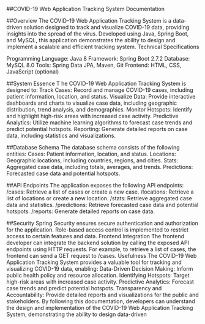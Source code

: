 ##COVID-19 Web Application Tracking System Documentation

##Overview
The COVID-19 Web Application Tracking System is a data-driven solution designed to track and visualize COVID-19 data, providing insights into the spread of the virus. Developed using Java, Spring Boot, and MySQL, this application demonstrates the ability to design and implement a scalable and efficient tracking system.
Technical Specifications

Programming Language: Java 8
Framework: Spring Boot 2.7.2
Database: MySQL 8.0
Tools: Spring Data JPA, Maven, Git
Frontend: HTML, CSS, JavaScript (optional)

##System Essence
T
he COVID-19 Web Application Tracking System is designed to:
Track Cases: Record and manage COVID-19 cases, including patient information, location, and status.
Visualize Data: Provide interactive dashboards and charts to visualize case data, including geographic distribution, trend analysis, and demographics.
Monitor Hotspots: Identify and highlight high-risk areas with increased case activity.
Predictive Analytics: Utilize machine learning algorithms to forecast case trends and predict potential hotspots.
Reporting: Generate detailed reports on case data, including statistics and visualizations.

##Database Schema
The database schema consists of the following entities:
Cases: Patient information, location, and status.
Locations: Geographic locations, including countries, regions, and cities.
Stats: Aggregated case data, including totals, averages, and trends.
Predictions: Forecasted case data and potential hotspots.

##API Endpoints
The application exposes the following API endpoints:
/cases: Retrieve a list of cases or create a new case.
/locations: Retrieve a list of locations or create a new location.
/stats: Retrieve aggregated case data and statistics.
/predictions: Retrieve forecasted case data and potential hotspots.
/reports: Generate detailed reports on case data.

##Security
Spring Security ensures secure authentication and authorization for the application. Role-based access control is implemented to restrict access to certain features and data.
Frontend Integration
The frontend developer can integrate the backend solution by calling the exposed API endpoints using HTTP requests. For example, to retrieve a list of cases, the frontend can send a GET request to /cases.
Usefulness
The COVID-19 Web Application Tracking System provides a valuable tool for tracking and visualizing COVID-19 data, enabling:
Data-Driven Decision Making: Inform public health policy and resource allocation.
Identifying Hotspots: Target high-risk areas with increased case activity.
Predictive Analytics: Forecast case trends and predict potential hotspots.
Transparency and Accountability: Provide detailed reports and visualizations for the public and stakeholders.
By following this documentation, developers can understand the design and implementation of the COVID-19 Web Application Tracking System, demonstrating the ability to design data-driven 
